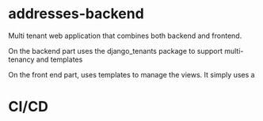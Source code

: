 # addresses-backend

Multi tenant web application that combines both backend and frontend.

On the backend part uses the django_tenants package to support multi-tenancy and templates

On the front end part, uses templates to manage the views. It simply uses a 

# CI/CD